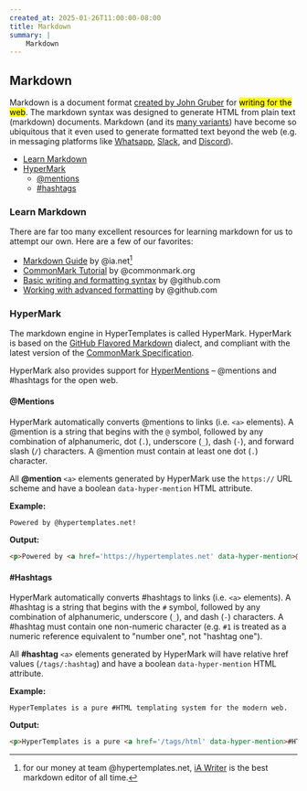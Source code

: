 ```yaml
---
created_at: 2025-01-26T11:00:00-08:00
title: Markdown
summary: |
    Markdown
---
```


## Markdown

Markdown is a document format [created by John Gruber] for <mark>writing for the web</mark>.
The markdown syntax was designed to generate HTML from plain text (markdown) documents.
Markdown (and its [many variants]) have become so ubiquitous that it even used to generate formatted text beyond the web (e.g. in messaging platforms like [Whatsapp], [Slack], and [Discord]).

* [Learn Markdown](#learn-markdown)
* [HyperMark](#hypermark)
  * [\@mentions](#mentions)
  * [\#hashtags](#hashtags)

### Learn Markdown

There are far too many excellent resources for learning markdown for us to attempt our own.
Here are a few of our favorites:

* [Markdown Guide](https://ia.net/writer/support/basics/markdown-guide) by @ia.net[^1]
* [CommonMark Tutorial](https://commonmark.org/help/tutorial/) by @commonmark.org
* [Basic writing and formatting syntax](https://docs.github.com/en/get-started/writing-on-github/getting-started-with-writing-and-formatting-on-github/basic-writing-and-formatting-syntax) by @github.com
* [Working with advanced formatting](https://docs.github.com/en/get-started/writing-on-github/working-with-advanced-formatting) by @github.com

### HyperMark

The markdown engine in HyperTemplates is called HyperMark.
HyperMark is based on the [GitHub Flavored Markdown] dialect, and compliant with the latest version of the [CommonMark Specification].

HyperMark also provides support for [HyperMentions] – \@mentions and \#hashtags for the open web.

#### \@Mentions

HyperMark automatically converts \@mentions to links (i.e. `<a>` elements).
A \@mention is a string that begins with the `@` symbol, followed by any combination of alphanumeric, dot (`.`), underscore (`_`), dash (`-`), and forward slash (`/`) characters.
A \@mention must contain at least one dot (`.`) character.

All **\@mention** `<a>` elements generated by HyperMark use the `https://` URL scheme and have a boolean `data-hyper-mention` HTML attribute.

**Example:**

<code-snippet hyper-code filename='index.md'>

```markdown
Powered by @hypertemplates.net!
```

</code-snippet>

**Output:**

```html
<p>Powered by <a href='https://hypertemplates.net' data-hyper-mention>@hypertemplates.net</a>!</p>
```

#### \#Hashtags

HyperMark automatically converts \#hashtags to links (i.e. `<a>` elements).
A \#hashtag is a string that begins with the `#` symbol, followed by any combination of alphanumeric, underscore (`_`), and dash (`-`) characters.
A \#hashtag must contain one non-numeric character (e.g. `#1` is treated as a numeric reference equivalent to "number one", not "hashtag one").

All **\#hashtag** `<a>` elements generated by HyperMark will have relative href values (`/tags/:hashtag`) and have a boolean `data-hyper-mention` HTML attribute.

**Example:**

<code-snippet hyper-code filename='index.md'>

```plaintext
HyperTemplates is a pure #HTML templating system for the modern web.
```

</code-snippet>

**Output:**

```html
<p>HyperTemplates is a pure <a href='/tags/html' data-hyper-mention>#HTML</a> templating system for the modern web.</p>
```


<!-- Links -->
[Created by John Gruber]: https://daringfireball.net/projects/markdown/syntax
[many variants]: https://en.wikipedia.org/wiki/Markdown
[Whatsapp]: https://faq.whatsapp.com/539178204879377/?cms_platform=iphone
[Slack]: https://slack.com/help/articles/202288908-Format-your-messages
[Discord]: https://support.discord.com/hc/en-us/articles/210298617-Markdown-Text-101-Chat-Formatting-Bold-Italic-Underline
[GitHub Flavored Markdown]: https://github.github.com/gfm/
[CommonMark Specification]: https://spec.commonmark.org
[iA Writer]: https://ia.net/writer
[HyperMentions]: #
[hypertext]: https://en.wikipedia.org/wiki/Hypertext

<!-- Footnotes -->
[^1]: for our money at team @hypertemplates.net, [iA Writer] is the best markdown editor of all time.
